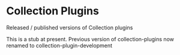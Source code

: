 # Collection Plugins
Released / published versions of Collection plugins

This is a stub at present. Previous version of collection-plugins now renamed to collection-plugin-development
